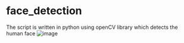 # face_detection
The script is written in python using openCV library which detects the human face 
![image](https://user-images.githubusercontent.com/83111946/182160665-220d0ad6-e55b-4860-8551-d801eb3201f2.png)

